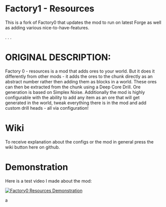# Factory1 - Resources

This is a fork of Factory0 that updates the mod to run on latest Forge as well as adding various nice-to-have-features.

.
.
.

# ORIGINAL DESCRIPTION:

Factory 0 - resources is a mod that adds ores to your world. But it does it differently from other mods - it adds the ores to the chunk directly as an abstract number rather then adding them as blocks in a world.
These ores can then be extracted from the chunk using a Deep Core Drill.
Ore generation is based on Simplex Noise.
Additionally the mod is highly configurable with the ability to add any item as an ore that will get generated in the world, tweak everything there is in the mod and add custom drill heads - all via configuration!

# Wiki

To receive explanation about the configs or the mod in general press the wiki button here on github.

# Demonstration

Here is a test video I made about the mod:

[![Factory0 Resources Demonstration](http://img.youtube.com/vi/g4tGHDf7_f4/0.jpg)](http://www.youtube.com/watch?v=g4tGHDf7_f4 "Factory0 Resources Preview")

a